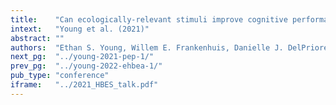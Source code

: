 ```yaml
---
title:    "Can ecologically-relevant stimuli improve cognitive performance among adversity-exposed youth?"
intext:   "Young et al. (2021)"
abstract: ""
authors:  "Ethan S. Young, Willem E. Frankenhuis, Danielle J. DelPriore, & Bruce J. Ellis"
next_pg:  "../young-2021-pep-1/"
prev_pg:  "../young-2022-ehbea-1/"
pub_type: "conference"
iframe:   "../2021_HBES_talk.pdf"
---
```

